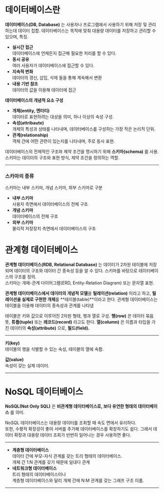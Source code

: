 # 데이터베이스란

**데이터베이스(DB, Database)** 는 사용자나 프로그램에서 사용하기 위해 저장 및 관리하는데 데이터 집합. 데이터베이스는 목적에 맞춰 대용량 데이터를 저장하고 관리할 수 있으며, 특징.

- **실시간 접근**  
데이터베이스에 언제든지 접근해 필요한 처리를 할 수 있다.
- **동시 공유**  
여러 사용자가 데이터베이스에 접근할 수 있다.
- **지속적 변화**  
데이터의 갱신, 삽입, 삭제 들을 통해 계속해서 변환
- **내용 기반 참조**  
데이터의 값을 이용해 데이터에 접근

**데이터베이스의 개념적 요소 구성**

- **개체(entity, 엔터티)**  
데이터로 표현하려는 대상을 의미, 하나 이상의 속성 구성.
- **속성(attribaute)**  
개체의 특성과 상태를 나타내며, 데이터베이스를 구성하는 가장 작은 논리적 단위.
- **관계(relationship)**  
객체 간에 어떤 관련이 있는지를 나타내며, 주로 동사 표현.

데이터베이스의 전체적인 구조와 제약 조건을 명시하기 위해 **스키마(schema)** 를 사용.  
스키마는 데이터의 구조와 표현 방식, 제약 조건을 정의하는 역할.

---

### 스카마의 종류

스키마는 내부 스키마, 개념 스키마, 외부 스키마로 구분

- **내부 스키마**  
사용자 측면에서 데이터베이스의 전체 구조
- **개념 스키마**  
데이터베이스의 전체 구조
- **외부 스키마**  
물리적 저장장치 측면에서 데이터베이스의 구조

# 관계형 데이터베이스

**관계형 데이터베이스(RDB, Relational Database)** 는 데이터가 2차원 테이블에 저장되며 데이터의 구조와 데이터 간 종속성 등을 알 수 있다. 스키마를 바탕으로 데이터베이스의 구조를 정의.    
스키마는 개체-관계 다이어그램(ERD, Entity-Relation Diagram) 또는 문자열 표현.

**관계형 데이터베이스에서 데이터의 개념적 모델**을 **릴레이션(relation)** 이라고 하고, **릴레이션을 실제로 구현한 개체**를 **테이블(table)**이라고 한다. 관계형 데이터베이스는 테이블을 이용해 데이터의 종속성과 관계를 나타냄

테이블은 키와 값으로 이루어진 2차원 형태, 행과 열로 구성. **행(row)** 은 데이터 묶음 뜻, **튜플(tuple)** 또는 **레코드(record)** 라고도 한다. **열(column)** 은 이름과 타입을 가진 데이터의 **속성(attribute)** 으로, **필드(field).**

---

**키(key)**  
테이블의 행을 식별할 수 있는 속성, 테이블의 열에 속함.

**값(value)**  
속성이 갖는 실제 데이터.

---

# NoSQL 데이터베이스

**NoSQL(Not Only SQL)** 은 **비관계형 데이터베이스로, 보다 유연한 형태의 데이터베이스** 를 의미.

NoSQL 데이터베이스는 대용량 데이터를 조회할 때 속도 면에서 유리하다.   
또한, 수평적 확장성이 좋아 서버를 추가해 데이터베이스를 확장하기도 쉽다. 그래서 데이터 확장과 대용량 데이터 조회가 빈번히 일어나는 경우 사용하면 좋다.

---

- **계층형 데이터베이스**  
데이터 간에 부모-자식 관계를 갖는 트리 형태의 데이터베이스.  
개체 간 1:N 관계를 갖기 때문에 일대다 관계
- **네트워크형 데이터베이스**  
트리 형태의 데이터베이스이나   
계층형 데이터베이스와 달리 개체 간에 N:M 관계를 갖는 그래프 구조 이룸.

---